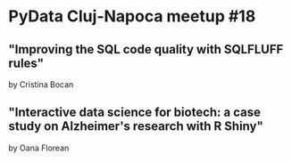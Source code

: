 # PyData Cluj-Napoca meetup #18

## "Improving the SQL code quality with SQLFLUFF rules"
by Cristina Bocan

## "Interactive data science for biotech: a case study on Alzheimer's research with R Shiny"
by Oana Florean

